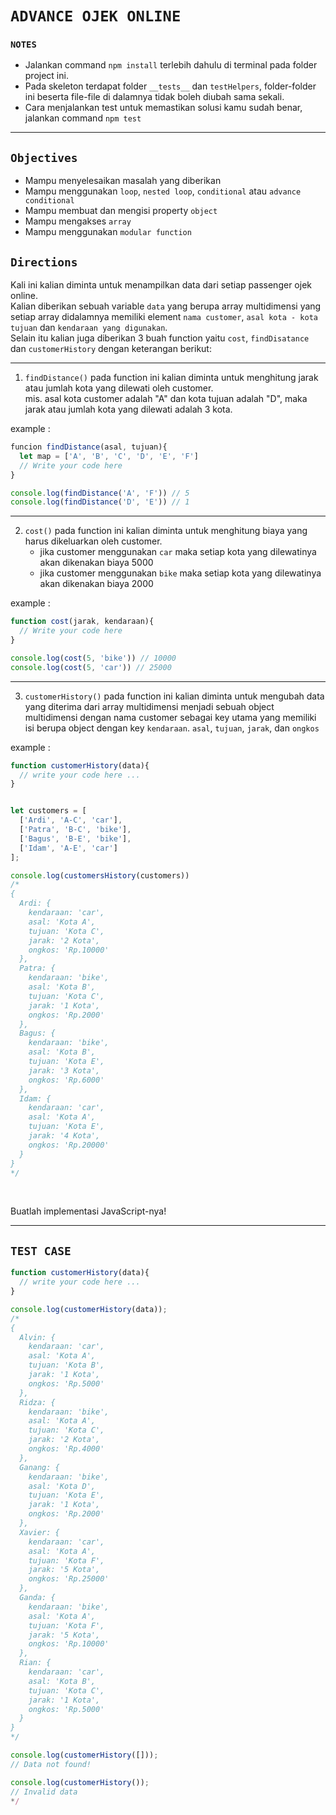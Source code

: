 # `ADVANCE OJEK ONLINE`

### `NOTES`

- Jalankan command `npm install` terlebih dahulu di terminal pada folder project ini.
- Pada skeleton terdapat folder `__tests__` dan `testHelpers`, folder-folder ini beserta file-file di dalamnya tidak boleh diubah sama sekali.
- Cara menjalankan test untuk memastikan solusi kamu sudah benar, jalankan command `npm test`

---

## `Objectives`

- Mampu menyelesaikan masalah yang diberikan
- Mampu menggunakan `loop`, `nested loop`, `conditional` atau `advance conditional`
- Mampu membuat dan mengisi property `object`
- Mampu mengakses `array`
- Mampu menggunakan `modular function`

## `Directions`

Kali ini kalian diminta untuk menampilkan data dari setiap passenger ojek online.<br>
Kalian diberikan sebuah variable `data` yang berupa array multidimensi yang setiap array didalamnya memiliki element `nama customer`, `asal kota - kota tujuan` dan `kendaraan yang digunakan`.<br>
Selain itu kalian juga diberikan 3 buah function yaitu `cost`, `findDisatance` dan `customerHistory` dengan keterangan berikut:

---

1. `findDistance()`
  pada function ini kalian diminta untuk menghitung jarak atau jumlah kota yang dilewati oleh customer.<br>
  mis. asal kota customer adalah "A" dan kota tujuan adalah "D", maka jarak atau jumlah kota yang dilewati adalah 3 kota.

example :
```js
funcion findDistance(asal, tujuan){
  let map = ['A', 'B', 'C', 'D', 'E', 'F']
  // Write your code here
}

console.log(findDistance('A', 'F')) // 5
console.log(findDistance('D', 'E')) // 1
```

---

2. `cost()`
  pada function ini kalian diminta untuk menghitung biaya yang harus dikeluarkan oleh customer.
    - jika customer menggunakan `car` maka setiap kota yang dilewatinya akan dikenakan biaya 5000
    - jika customer menggunakan `bike` maka setiap kota yang dilewatinya akan dikenakan biaya 2000

example :
```js
function cost(jarak, kendaraan){
  // Write your code here
}

console.log(cost(5, 'bike')) // 10000
console.log(cost(5, 'car')) // 25000
```

---

3. `customerHistory()`
  pada function ini kalian diminta untuk mengubah data yang diterima dari array multidimensi menjadi sebuah object multidimensi dengan nama customer sebagai key utama yang memiliki isi berupa object dengan key `kendaraan`. `asal`, `tujuan`, `jarak`, dan `ongkos`

example :
```js
function customerHistory(data){
  // write your code here ...
}


let customers = [
  ['Ardi', 'A-C', 'car'],
  ['Patra', 'B-C', 'bike'],
  ['Bagus', 'B-E', 'bike'],
  ['Idam', 'A-E', 'car']
];

console.log(customersHistory(customers))
/*
{
  Ardi: {
    kendaraan: 'car',
    asal: 'Kota A',
    tujuan: 'Kota C',
    jarak: '2 Kota',
    ongkos: 'Rp.10000'
  },
  Patra: {
    kendaraan: 'bike',
    asal: 'Kota B',
    tujuan: 'Kota C',
    jarak: '1 Kota',
    ongkos: 'Rp.2000'
  },
  Bagus: {
    kendaraan: 'bike',
    asal: 'Kota B',
    tujuan: 'Kota E',
    jarak: '3 Kota',
    ongkos: 'Rp.6000'
  },
  Idam: {
    kendaraan: 'car',
    asal: 'Kota A',
    tujuan: 'Kota E',
    jarak: '4 Kota',
    ongkos: 'Rp.20000'
  }
}
*/
```
<br>


Buatlah implementasi JavaScript-nya!

___

## `TEST CASE`

```js
function customerHistory(data){
  // write your code here ...
}

console.log(customerHistory(data));
/*
{
  Alvin: {
    kendaraan: 'car',
    asal: 'Kota A',
    tujuan: 'Kota B',
    jarak: '1 Kota',
    ongkos: 'Rp.5000'
  },
  Ridza: {
    kendaraan: 'bike',
    asal: 'Kota A',
    tujuan: 'Kota C',
    jarak: '2 Kota',
    ongkos: 'Rp.4000'
  },
  Ganang: {
    kendaraan: 'bike',
    asal: 'Kota D',
    tujuan: 'Kota E',
    jarak: '1 Kota',
    ongkos: 'Rp.2000'
  },
  Xavier: {
    kendaraan: 'car',
    asal: 'Kota A',
    tujuan: 'Kota F',
    jarak: '5 Kota',
    ongkos: 'Rp.25000'
  },
  Ganda: {
    kendaraan: 'bike',
    asal: 'Kota A',
    tujuan: 'Kota F',
    jarak: '5 Kota',
    ongkos: 'Rp.10000'
  },
  Rian: {
    kendaraan: 'car',
    asal: 'Kota B',
    tujuan: 'Kota C',
    jarak: '1 Kota',
    ongkos: 'Rp.5000'
  }
}
*/

console.log(customerHistory([]));
// Data not found!

console.log(customerHistory());
// Invalid data
*/
```